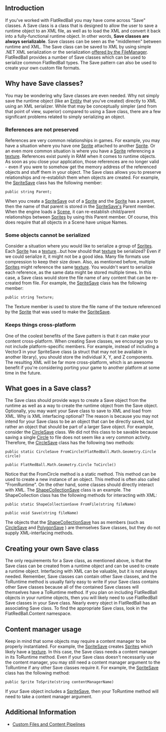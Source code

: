 ## Introduction

If you've worked with FlatRedBall you may have come across "Save" classes. A Save class is a class that is designed to allow the user to save a runtime object to an XML file, as well as to load the XML and convert it back into a fully-functional runtime object. In other words, **Save classes are always serializable**. Save classes can be seen as the "middlemen" between runtime and XML. The Save class can be saved to XML by using simple .NET XML serialization or the serialization [offered by the FileManager](/frb/docs/index.php?title=FlatRedBall.IO.FileManager.XmlSerialize.md "FlatRedBall.IO.FileManager.XmlSerialize"). FlatRedBall provides a number of Save classes which can be used to serialize common FlatRedBall types. The Save pattern can also be used to create your own custom file formats.

## Why have Save classes?

You may be wondering why Save classes are even needed. Why not simply save the runtime object (like an [Entity](/frb/docs/index.php?title=Entity.md "Entity") that you've created) directly to XML using an XML serializer. While that may be conceptually simpler (and from that point of view, superior) compared to using a Save class, there are a few significant problems related to simply serializing an object.

### References are not preserved

References are very common relationships in games. For example, you may have a situation where you have one [Sprite](/frb/docs/index.php?title=Sprite.md "Sprite") attached to another [Sprite](/frb/docs/index.php?title=Sprite.md "Sprite"). Or an even more common situation is where you have a [Sprite](/frb/docs/index.php?title=Sprite.md "Sprite") referencing a [texture](/frb/docs/index.php?title=Microsoft.Xna.Framework.Graphics.Texture2D.md "Microsoft.Xna.Framework.Graphics.Texture2D"). References exist purely in RAM when it comes to runtime objects. As soon as you close your application, those references are no longer valid - even if you were to somehow get the memory address of the referenced objects and stuff them in your object. The Save class allows you to preserve relationships and re-establish them when objects are created. For example, the [SpriteSave](/frb/docs/index.php?title=FlatRedBall.Content.Scene.SpriteSave.md "FlatRedBall.Content.Scene.SpriteSave") class has the following member:

    public string Parent;

When you create a [SpriteSave](/frb/docs/index.php?title=FlatRedBall.Content.Scene.SpriteSave.md "FlatRedBall.Content.Scene.SpriteSave") out of a [Sprite](/frb/docs/index.php?title=Sprite.md "Sprite") and the [Sprite](/frb/docs/index.php?title=Sprite.md "Sprite") has a parent, then the name of that parent is stored in the [SpriteSave's](/frb/docs/index.php?title=FlatRedBall.Content.Scene.SpriteSave.md "FlatRedBall.Content.Scene.SpriteSave") Parent member. When the engine loads a [Scene](/frb/docs/index.php?title=Scene.md "Scene"), it can re-establish child/parent relationships between [Sprites](/frb/docs/index.php?title=Sprite.md "Sprite") by using this Parent member. Of course, this does require that all objects in a Scene have unique Names.

### Some objects cannot be serialized

Consider a situation where you would like to serialize a group of [Sprites](/frb/docs/index.php?title=Sprite.md "Sprite"). Each [Sprite](/frb/docs/index.php?title=Sprite.md "Sprite") has a [texture](/frb/docs/index.php?title=Microsoft.Xna.Framework.Graphics.Texture2D.md "Microsoft.Xna.Framework.Graphics.Texture2D")...but how should that [texture](/frb/docs/index.php?title=Microsoft.Xna.Framework.Graphics.Texture2D.md "Microsoft.Xna.Framework.Graphics.Texture2D") be serialized? Even if we could serialize it, it might not be a good idea. Many file formats use compression to keep their size down. Also, as mentioned before, multiple [Sprites](/frb/docs/index.php?title=Sprite.md "Sprite") might reference the same [texture](/frb/docs/index.php?title=Microsoft.Xna.Framework.Graphics.Texture2D.md "Microsoft.Xna.Framework.Graphics.Texture2D"). You wouldn't want to serialize each reference, as the same data might be stored multiple times. In this case, a Save class would store the file name of any content that can be re-created from file. For example, the [SpriteSave](/frb/docs/index.php?title=FlatRedBall.Content.Scene.SpriteSave.md "FlatRedBall.Content.Scene.SpriteSave") class has the following member:

    public string Texture;

The Texture member is used to store the file name of the texture referenced by the [Sprite](/frb/docs/index.php?title=Sprite.md "Sprite") that was used to make the [SpriteSave](/frb/docs/index.php?title=FlatRedBall.Content.Scene.SpriteSave.md "FlatRedBall.Content.Scene.SpriteSave").

### Keeps things cross-platform

One of the coolest benefits of the Save pattern is that it can make your content cross-platform. When creating Save classes, we encourage you to not include platform-specific members. For example, instead of including a Vector3 in your SpriteSave class (a struct that may not be available in another library), you should store the individual X, Y, and Z components. The resulting XML will be far more cross-platform, which is an awesome benefit if you're considering porting your game to another platform at some time in the future.

## What goes in a Save class?

The Save class should provide ways to create a Save object from the runtime as well as a way to create the runtime object from the Save object. Optionally, you may want your Save class to save to XML and load from XML. Why is XML interfacing optional? The reason is because you may not intend for your Save class to be an object that can be directly saved, but rather an object that should be part of a larger Save object. For example, consider the [CircleSave](/frb/docs/index.php?title=FlatRedBall.Content.Math.Geometry.CircleSave&action=edit&redlink=1.md "FlatRedBall.Content.Math.Geometry.CircleSave (page does not exist)") class. We did not this class to be savable because saving a single [Circle](/frb/docs/index.php?title=FlatRedBall.Math.Geometry.Circle.md "FlatRedBall.Math.Geometry.Circle") to file does not seem like a very common activity. Therefore, the [CircleSave](/frb/docs/index.php?title=FlatRedBall.Content.Math.Geometry.CircleSave&action=edit&redlink=1.md "FlatRedBall.Content.Math.Geometry.CircleSave (page does not exist)") class has the following two methods:

    public static CircleSave FromCircle(FlatRedBall.Math.Geometry.Circle circle)

    public FlatRedBall.Math.Geometry.Circle ToCircle()

Notice that the FromCircle method is a static method. This method can be used to create a new instance of an object. This method is often also called "FromRuntime". On the other hand, some classes should directly interact with XML. The [ShapeCollectionSave](/frb/docs/index.php?title=FlatRedBall.Content.Math.Geometry.ShapeCollectionSave.md "FlatRedBall.Content.Math.Geometry.ShapeCollectionSave") class is an example. The ShapeCollection class has the following methods for interacting with XML:

    public static ShapeCollectionSave FromFile(string fileName)

    public void Save(string fileName)

The objects that the [ShapeCollectionSave](/frb/docs/index.php?title=FlatRedBall.Content.Math.Geometry.ShapeCollectionSave.md "FlatRedBall.Content.Math.Geometry.ShapeCollectionSave") has as members (such as [CircleSave](/frb/docs/index.php?title=FlatRedBall.Content.Math.Geometry.CircleSave&action=edit&redlink=1.md "FlatRedBall.Content.Math.Geometry.CircleSave (page does not exist)") and [PolygonSave](/frb/docs/index.php?title=FlatRedBall.Content.Math.Geometry.PolygonSave&action=edit&redlink=1.md "FlatRedBall.Content.Math.Geometry.PolygonSave (page does not exist)") ) are themselves Save classes, but they do not supply XML-interfacing methods.

## Creating your own Save class

The only requirements for a Save class, as mentioned above, is that the Save class can be created from a runtime object and can be used to create a runtime object. Interfacing with XML can be valuable, but it is not always needed. Remember, Save classes can contain other Save classes, and the ToRuntime method is usually fairly easy to write if your Save class contains other Save classes because all of the contained Save classes will themselves have a ToRuntime method. If you plan on including FlatRedBall objects in your runtime objects, then you will likely need to use FlatRedBall Save classes in your Save class. Nearly every object in FlatRedBall has an associating Save class. To find the appropriate Save class, look in the FlatRedBall.Content namespace.

## Content manager usage

Keep in mind that some objects may require a content manager to be properly instantiated. For example, the [SpriteSave](/frb/docs/index.php?title=FlatRedBall.Content.Scene.SpriteSave.md "FlatRedBall.Content.Scene.SpriteSave") creates [Sprites](/frb/docs/index.php?title=Sprite.md "Sprite") which likely have a [texture](/frb/docs/index.php?title=Microsoft.Xna.Framework.Graphics.Texture2D.md "Microsoft.Xna.Framework.Graphics.Texture2D"). In this case, the Save class needs a content manager in its ToRuntime method. Even if your Save class doesn't necessarily use the content manager, you may still need a content manager argument to the ToRuntime if any other Save classes require it. For example, the [SpriteSave](/frb/docs/index.php?title=FlatRedBall.Content.Scene.SpriteSave.md "FlatRedBall.Content.Scene.SpriteSave") class has the following method:

    public Sprite ToSprite(string contentManagerName)

If your Save object includes a [SpriteSave](/frb/docs/index.php?title=FlatRedBall.Content.Scene.SpriteSave.md "FlatRedBall.Content.Scene.SpriteSave"), then your ToRuntime method will need to take a content manager argument.

## Additional Information

-   [Custom Files and Content Pipelines](/frb/docs/index.php?title=FlatRedBallXna:Tutorials:Custom_Files_and_Content_PipelineSave&action=edit&redlink=1.md "FlatRedBallXna:Tutorials:Custom Files and Content PipelineSave (page does not exist)")

